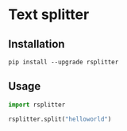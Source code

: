 # Text splitter

## Installation

`pip install --upgrade rsplitter`

## Usage

```python
import rsplitter

rsplitter.split("helloworld")
```
